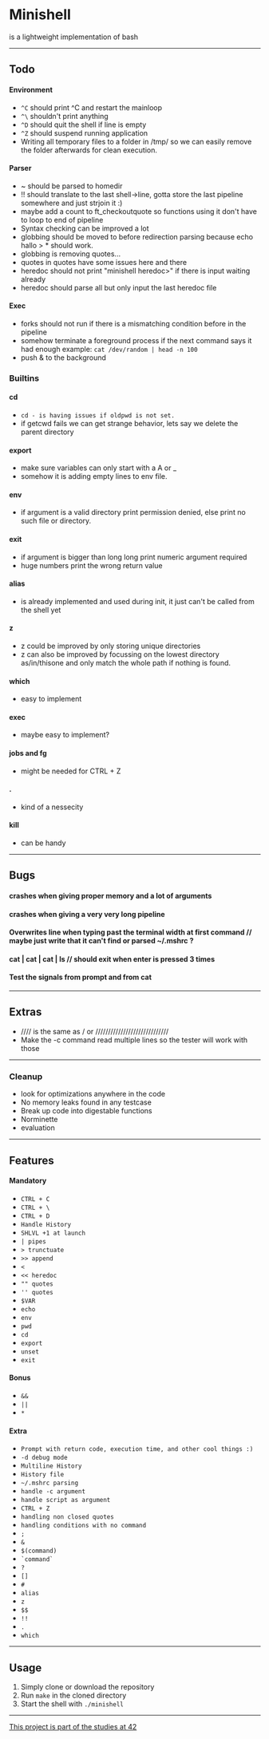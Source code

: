 # Minishell
is a lightweight implementation of bash

---
## Todo
#### Environment
- ```^C``` should print ^C and restart the mainloop
- ```^\``` shouldn't print anything
- ```^D``` should quit the shell if line is empty
- ```^Z``` should suspend running application
- Writing all temporary files to a folder in /tmp/ so we can easily remove the folder afterwards for clean execution.

#### Parser
- ~ should be parsed to homedir
- !! should translate to the last shell->line, gotta store the last pipeline somewhere and just strjoin it :)
- maybe add a count to ft_checkoutquote so functions using it don't have to loop to end of pipeline
- Syntax checking can be improved a lot
- globbing should be moved to before redirection parsing because echo hallo > * should work.
- globbing is removing quotes...
- quotes in quotes have some issues here and there
- heredoc should not print "minishell heredoc>" if there is input waiting already
- heredoc should parse all but only input the last heredoc file

#### Exec
- forks should not run if there is a mismatching condition before in the pipeline
- somehow terminate a foreground process if the next command says it had enough example: ```cat /dev/random | head -n 100```
- push & to the background

### Builtins
#### cd
- ```cd - is having issues if oldpwd is not set.```
- if getcwd fails we can get strange behavior, lets say we delete the parent directory
#### export
- make sure variables can only start with a A or _
- somehow it is adding empty lines to env file.
#### env
- if argument is a valid directory print permission denied, else print no such file or directory.
#### exit
- if argument is bigger than long long print numeric argument required
- huge numbers print the wrong return value
#### alias
- is already implemented and used during init, it just can't be called from the shell yet
#### z
- z could be improved by only storing unique directories
- z can also be improved by focussing on the lowest directory as/in/thisone and only match the whole path if nothing is found.
#### which
- easy to implement
#### exec
- maybe easy to implement?
#### jobs and fg
- might be needed for CTRL + Z
#### .
- kind of a nessecity
#### kill
- can be handy

---
## Bugs
#### crashes when giving proper memory and a lot of arguments
#### crashes when giving a very very long pipeline
#### Overwrites line when typing past the terminal width at first command // maybe just write that it can't find or parsed ~/.mshrc ?
#### cat | cat | cat | ls // should exit when enter is pressed 3 times
#### Test the signals from prompt and from cat
---
## Extras
- //// is the same as / or /////////////////////////////
- Make the -c command read multiple lines so the tester will work with those

---
### Cleanup
- look for optimizations anywhere in the code
- No memory leaks found in any testcase
- Break up code into digestable functions
- Norminette
- evaluation

---
## Features
#### Mandatory
- ```CTRL + C```
- ```CTRL + \```
- ```CTRL + D```
- ```Handle History```
- ```SHLVL +1 at launch```
- ```| pipes```
- ```> trunctuate```
- ```>> append```
- ```<```
- ```<< heredoc```
- ```"" quotes```
- ```'' quotes```
- ```$VAR```
- ```echo```
- ```env```
- ```pwd```
- ```cd```
- ```export```
- ```unset```
- ```exit```
#### Bonus
- ```&&```
- ```||```
- ```*```
#### Extra
- ```Prompt with return code, execution time, and other cool things :)```
- ```-d debug mode```
- ```Multiline History```
- ```History file```
- ```~/.mshrc parsing```
- ```handle -c argument```
- ```handle script as argument```
- ```CTRL + Z```
- ```handling non closed quotes```
- ```handling conditions with no command```
- ```;```
- ```&```
- ```$(command)```
- ``` `command` ```
- ```?```
- ```[]```
- ```#```
- ```alias```
- ```z```
- ```$$```
- ```!!```
- ```.```
- ```which```

---
## Usage
1. Simply clone or download the repository
2. Run `make` in the cloned directory
3. Start the shell with `./minishell`

---
[This project is part of the studies at 42](https://42.fr/en/homepage/)

